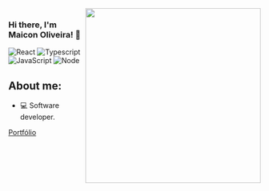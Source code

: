 <img align="right" src="https://agencefl.com/wp-content/uploads/2020/05/creation-site-internet-perpignan-1.png" height="350"/>

### Hi there, I'm Maicon Oliveira! 👋

![React](https://img.shields.io/badge/react%20-FFFFFF.svg?&style=for-the-badge&logo=react&logoColor=black)
![Typescript](https://img.shields.io/badge/typescript%20-FFFFFF.svg?&style=for-the-badge&logo=typescript&logoColor=black)
![JavaScript](https://img.shields.io/badge/javascript-FFFFFF.svg?&style=for-the-badge&logo=javascript&logoColor=black)
![Node](https://img.shields.io/badge/node.js%20-FFFFFF.svg?&style=for-the-badge&logo=node.js&logoColor=black)

## About me:
- 💻 Software developer.

[Portfólio](https://maiconoliveira.vercel.app)

